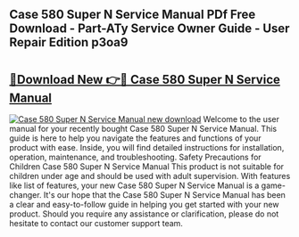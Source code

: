 ## Case 580 Super N Service Manual PDf Free Download - Part-ATy Service Owner Guide - User Repair Edition p3oa9

# <h2><a href="http://bc26840.oget.top/?id=Case+580+Super+N+Service+Manual">🔗Download New 👉🔴 Case 580 Super N Service Manual</a></h2>

[![Case 580 Super N Service Manual new download](https://i.imgur.com/5g1atiW.png)](http://bc26840.oget.top/?id=Case+580+Super+N+Service+Manual)
Welcome to the user manual for your recently bought Case 580 Super N Service Manual. This guide is here to help you navigate the features and functions of your product with ease. Inside, you will find detailed instructions for installation, operation, maintenance, and troubleshooting. Safety Precautions for Children Case 580 Super N Service Manual This product is not suitable for children under age and should be used with adult supervision. With features like list of features, your new Case 580 Super N Service Manual is a game-changer. It's our hope that the Case 580 Super N Service Manual has been a clear and easy-to-follow guide in helping you get started with your new product. Should you require any assistance or clarification, please do not hesitate to contact our customer support team.
